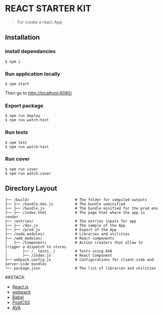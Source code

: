 # REACT STARTER KIT

> For create a react App

## Installation

### install dependancies

```console
$ npm i
```

### Run application locally

```console
$ npm start
```

Then go to [http://localhost:8080/](http://localhost:8080/)


### Export package

```console
$ npm run deploy
$ npm run watch:test
```

### Run tests

```console
$ npm test
$ npm run watch:test
```

### Run cover

```console
$ npm run cover
$ npm run watch:cover
```

## Directory Layout

```
├── /build/                     # The folder for compiled outputs
├── ├── /bundle.dev.js          # The bundle unminified
├── ├── /bundle.js              # The bundle minified for the prod env
├── ├── /index.html             # The page html where the app is render
├── /entries/                   # The entries inputs for app
├── ├── /dev.js                 # The sample of the App
├── ├── /prod.js                # Export of the App
├── /node_modules/              # Libraries and utilities
├── /web_modules/               # React components
│   ├── /Component/             # Action creators that allow to trigger a dispatch to stores
│       ├── /__tests__/         # Tests using AVA
│       ├── /index.js           # React Component
├── webpack.config.js           # Configurations for client-side and server-side bundles
└── package.json                # The list of libraries and utilities
```

##STACK

* [React.js](https://facebook.github.io/react/)
* [webpack](https://webpack.github.io/docs/)
* [Babel](https://babeljs.io/)
* [PostCSS](http://postcss.org/)
* [AVA](https://github.com/sindresorhus/ava)
